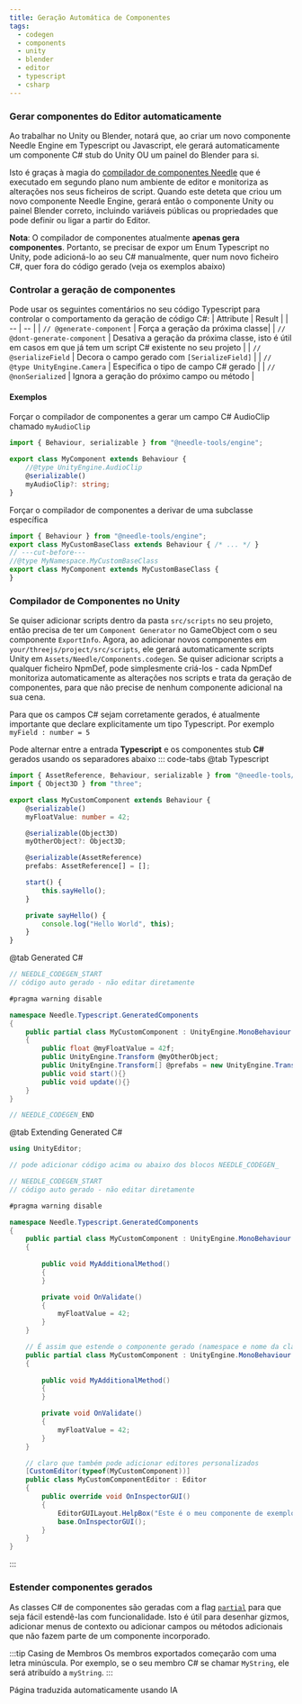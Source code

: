 ```yaml
---
title: Geração Automática de Componentes
tags:
  - codegen
  - components
  - unity
  - blender
  - editor
  - typescript
  - csharp
---
```


### Gerar componentes do Editor automaticamente

Ao trabalhar no Unity ou Blender, notará que, ao criar um novo componente Needle Engine em Typescript ou Javascript, ele gerará automaticamente um componente C# stub do Unity OU um painel do Blender para si.

Isto é graças à magia do [compilador de componentes Needle](https://www.npmjs.com/package/@needle-tools/needle-component-compiler) que é executado em segundo plano num ambiente de editor e monitoriza as alterações nos seus ficheiros de script. Quando este deteta que criou um novo componente Needle Engine, gerará então o componente Unity ou painel Blender correto, incluindo variáveis públicas ou propriedades que pode definir ou ligar a partir do Editor.


**Nota**: O compilador de componentes atualmente **apenas gera componentes**. Portanto, se precisar de expor um Enum Typescript no Unity, pode adicioná-lo ao seu C# manualmente, quer num novo ficheiro C#, quer fora do código gerado (veja os exemplos abaixo)


### Controlar a geração de componentes
Pode usar os seguintes comentários no seu código Typescript para controlar o comportamento da geração de código C#:
| Attribute | Result |
| -- | -- |
| `// @generate-component` | Força a geração da próxima classe|
| `// @dont-generate-component` | Desativa a geração da próxima classe, isto é útil em casos em que já tem um script C# existente no seu projeto |
| `// @serializeField` | Decora o campo gerado com `[SerializeField]` |
| `// @type UnityEngine.Camera` | Especifica o tipo de campo C# gerado |
| `// @nonSerialized` | Ignora a geração do próximo campo ou método |

#### Exemplos

Forçar o compilador de componentes a gerar um campo C# AudioClip chamado `myAudioClip`
```ts twoslash
import { Behaviour, serializable } from "@needle-tools/engine";

export class MyComponent extends Behaviour {
	//@type UnityEngine.AudioClip
	@serializable()
	myAudioClip?: string;
}

```

Forçar o compilador de componentes a derivar de uma subclasse específica
```ts twoslash
import { Behaviour } from "@needle-tools/engine";
export class MyCustomBaseClass extends Behaviour { /* ... */ }
// ---cut-before---
//@type MyNamespace.MyCustomBaseClass
export class MyComponent extends MyCustomBaseClass {
}
```


### Compilador de Componentes no Unity
Se quiser adicionar scripts dentro da pasta ``src/scripts`` no seu projeto, então precisa de ter um ``Component Generator`` no GameObject com o seu componente ``ExportInfo``.
Agora, ao adicionar novos componentes em ``your/threejs/project/src/scripts``, ele gerará automaticamente scripts Unity em ``Assets/Needle/Components.codegen``.
Se quiser adicionar scripts a qualquer ficheiro NpmDef, pode simplesmente criá-los - cada NpmDef monitoriza automaticamente as alterações nos scripts e trata da geração de componentes, para que não precise de nenhum componente adicional na sua cena.

Para que os campos C# sejam corretamente gerados, é atualmente importante que declare explicitamente um tipo Typescript. Por exemplo ``myField : number = 5``

Pode alternar entre a entrada **Typescript** e os componentes stub **C#** gerados usando os separadores abaixo
::: code-tabs
@tab Typescript
```ts twoslash
import { AssetReference, Behaviour, serializable } from "@needle-tools/engine";
import { Object3D } from "three";

export class MyCustomComponent extends Behaviour {
    @serializable()
    myFloatValue: number = 42;

    @serializable(Object3D)
    myOtherObject?: Object3D;

    @serializable(AssetReference)
    prefabs: AssetReference[] = [];

    start() {
        this.sayHello();
    }

    private sayHello() {
        console.log("Hello World", this);
    }
}
```
@tab Generated C#
```csharp
// NEEDLE_CODEGEN_START
// código auto gerado - não editar diretamente

#pragma warning disable

namespace Needle.Typescript.GeneratedComponents
{
	public partial class MyCustomComponent : UnityEngine.MonoBehaviour
	{
		public float @myFloatValue = 42f;
		public UnityEngine.Transform @myOtherObject;
		public UnityEngine.Transform[] @prefabs = new UnityEngine.Transform[]{ };
		public void start(){}
		public void update(){}
	}
}

// NEEDLE_CODEGEN_END
```
@tab Extending Generated C#
```csharp
using UnityEditor;

// pode adicionar código acima ou abaixo dos blocos NEEDLE_CODEGEN_

// NEEDLE_CODEGEN_START
// código auto gerado - não editar diretamente

#pragma warning disable

namespace Needle.Typescript.GeneratedComponents
{
	public partial class MyCustomComponent : UnityEngine.MonoBehaviour
	{
		
		public void MyAdditionalMethod()
		{
		}

		private void OnValidate()
		{
			myFloatValue = 42;
		}
	}

    // É assim que estende o componente gerado (namespace e nome da classe devem corresponder!)
	public partial class MyCustomComponent : UnityEngine.MonoBehaviour
	{
		
		public void MyAdditionalMethod()
		{
		}

		private void OnValidate()
		{
			myFloatValue = 42;
		}
	}

    // claro que também pode adicionar editores personalizados
	[CustomEditor(typeof(MyCustomComponent))]
	public class MyCustomComponentEditor : Editor
	{
		public override void OnInspectorGUI()
		{
			EditorGUILayout.HelpBox("Este é o meu componente de exemplo", MessageType.None);
			base.OnInspectorGUI();
		}
	}
}

```
:::


### Estender componentes gerados
As classes C# de componentes são geradas com a flag [`partial`](https://docs.microsoft.com/en-us/dotnet/csharp/programming-guide/classes-and-structs/partial-classes-and-methods) para que seja fácil estendê-las com funcionalidade. Isto é útil para desenhar gizmos, adicionar menus de contexto ou adicionar campos ou métodos adicionais que não fazem parte de um componente incorporado.


:::tip Casing de Membros
Os membros exportados começarão com uma letra minúscula. Por exemplo, se o seu membro C# se chamar ``MyString``, ele será atribuído a ``myString``.
:::

Página traduzida automaticamente usando IA